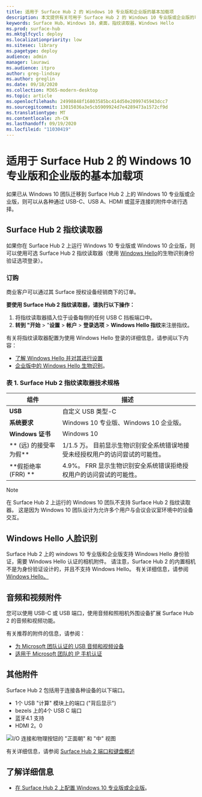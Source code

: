 ```yaml
---
title: 适用于 Surface Hub 2 的 Windows 10 专业版和企业版的基本加载项
description: 本文提供有关可用于 Surface Hub 2 的 Windows 10 专业版或企业版的可选附件的信息。
keywords: Surface Hub，Windows 10，桌面，指纹读取器，Windows Hello
ms.prod: surface-hub
ms.mktglfcycl: deploy
ms.localizationpriority: low
ms.sitesec: library
ms.pagetype: deploy
audience: admin
manager: laurawi
ms.audience: itpro
author: greg-lindsay
ms.author: greglin
ms.date: 09/18/2020
ms.collection: M365-modern-desktop
ms.topic: article
ms.openlocfilehash: 24998848f16803585bc414d50e2099745943dcc7
ms.sourcegitcommit: 13015036a3e5cb5909924d7e4289473a1572cf9d
ms.translationtype: MT
ms.contentlocale: zh-CN
ms.lasthandoff: 09/19/2020
ms.locfileid: "11030419"
---
```

# 适用于 Surface Hub 2 的 Windows 10 专业版和企业版的基本加载项

如果已从 Windows 10 团队迁移到 Surface Hub 2 上的 Windows 10 专业版或企业版，则可以从各种通过 USB-C、USB A、HDMI 或蓝牙连接的附件中进行选择。 

## Surface Hub 2 指纹读取器

如果你在 Surface Hub 2 上运行 Windows 10 专业版或 Windows 10 企业版，则可以使用可选 Surface Hub 2 指纹读取器（使用 [Windows Hello](https://docs.microsoft.com/windows-hardware/design/device-experiences/windows-hello)的生物识别身份验证选项登录）。

### 订购

商业客户可以通过其 Surface 授权设备经销商下的订单。

**要使用 Surface Hub 2 指纹读取器，请执行以下操作：**

1. 将指纹读取器插入位于设备每侧的任何 USB C 挡板端口中。
2. **转到 "开始**  >  "**设置**  > **帐户**  > **登录选项**  > **Windows Hello 指纹**来注册指纹。

有关将指纹读取器配置为使用 Windows Hello 登录的详细信息，请参阅以下内容：

- [了解 Windows Hello 并对其进行设置](https://support.microsoft.com/help/4028017/windows-learn-about-windows-hello-and-set-it-up)
- [企业版中的 Windows Hello 生物识别](https://docs.microsoft.com/windows/security/identity-protection/hello-for-business/hello-biometrics-in-enterprise)。

  
### 表 1.  Surface Hub 2 指纹读取器技术规格


| 组件                       | 描述                                                                                                                          |
| ------------------------------- | ------------------------------------------------------------------------------------------------------------------------------------ |
| **USB**                         | 自定义 USB 类型-C                                                                                                           |
| **系统要求**          | Windows 10 专业版、Windows 10 企业版。                                                                                               |
| **Windows 证书**       | Windows 10                                                                                                                           |
| ** (远) 的接受率为假** | 1/1.5 万。 目前显示生物识别安全系统错误地接受未经授权用户的访问尝试的可能性。 |
| **假拒绝率 (FRR) ** | 4.9%。 FRR 显示生物识别安全系统错误拒绝授权用户的访问尝试的可能性。 |


> [!NOTE]
> 在 Surface Hub 2 上运行的 Windows 10 团队不支持 Surface Hub 2 指纹读取器。 这是因为 Windows 10 团队设计为允许多个用户与会议会议室环境中的设备交互。 
 
## Windows Hello 人脸识别

Surface Hub 2 上的 windows 10 专业版和企业版支持 Windows Hello 身份验证，需要 Windows Hello 认证的相机附件。 请注意，Surface Hub 2 的内置相机不是为身份验证设计的，并且不支持 Windows Hello。 有关详细信息，请参阅 [Windows Hello。](https://docs.microsoft.com/windows-hardware/design/device-experiences/windows-hello)


## 音频和视频附件

您可以使用 USB-C 或 USB 端口，使用音频和照相机外围设备扩展 Surface Hub 2 的音频和视频功能。

有关推荐的附件的信息，请参阅：

- [为 Microsoft 团队认证的 USB 音频和视频设备](https://docs.microsoft.com/microsoftteams/devices/usb-devices)
- [适用于 Microsoft 团队的 IP 手机认证](https://docs.microsoft.com/microsoftteams/devices/teams-ip-phones)



## 其他附件
Surface Hub 2 包括用于连接各种设备的以下端口。 

- 1个 USB "计算" 模块上的端口 ("背后显示") 
- bezels 上的4个 USB C 端口
- 蓝牙4.1 支持
- HDMI 2。0

 ![I/O 连接和物理按钮的 "正面朝" 和 "中" 视图](images/hub2s-schematic.png)

有关详细信息，请参阅 [Surface Hub 2 端口和键盘概述](surface-hub-2s-port-keypad-overview.md)


## 了解详细信息

- [在 Surface Hub 2 上配置 Windows 10 专业版或企业版](surface-hub-2-post-install.md)。